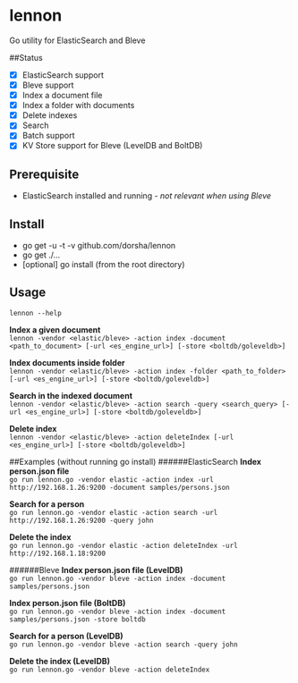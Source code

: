 # lennon
Go utility for ElasticSearch and Bleve

##Status
- [x] ElasticSearch support
- [x] Bleve support
- [x] Index a document file
- [x] Index a folder with documents
- [x] Delete indexes
- [x] Search
- [x] Batch support
- [x] KV Store support for Bleve (LevelDB and BoltDB)

## Prerequisite
* ElasticSearch installed and running - *not relevant when using Bleve*

## Install
* go get -u -t -v github.com/dorsha/lennon
* go get ./...
* [optional] go install (from the root directory)

## Usage
```lennon --help ```  

**Index a given document**  
```lennon -vendor <elastic/bleve> -action index -document <path_to_document> [-url <es_engine_url>] [-store <boltdb/goleveldb>]```

**Index documents inside folder**  
```lennon -vendor <elastic/bleve> -action index -folder <path_to_folder> [-url <es_engine_url>] [-store <boltdb/goleveldb>] ```

**Search in the indexed document**  
```lennon -vendor <elastic/bleve> -action search -query <search_query> [-url <es_engine_url>] [-store <boltdb/goleveldb>] ```  

**Delete index**  
```lennon -vendor <elastic/bleve> -action deleteIndex [-url <es_engine_url>] [-store <boltdb/goleveldb>] ```  

##Examples (without running go install)
######ElasticSearch
**Index person.json file**  
```go run lennon.go -vendor elastic -action index -url http://192.168.1.26:9200 -document samples/persons.json ``` 

**Search for a person**  
```go run lennon.go -vendor elastic -action search -url http://192.168.1.26:9200 -query john ```

**Delete the index**  
```go run lennon.go -vendor elastic -action deleteIndex -url http://192.168.1.18:9200 ```

######Bleve
**Index person.json file (LevelDB)**  
```go run lennon.go -vendor bleve -action index -document samples/persons.json ``` 

**Index person.json file (BoltDB)**  
```go run lennon.go -vendor bleve -action index -document samples/persons.json -store boltdb ``` 

**Search for a person (LevelDB)**  
```go run lennon.go -vendor bleve -action search -query john ```

**Delete the index (LevelDB)**  
```go run lennon.go -vendor bleve -action deleteIndex ```
